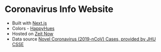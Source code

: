 # Coronavirus Info Website

* Built with [Next.js](https://nextjs.org/)
* Colors - [HappyHues](https://www.happyhues.co/palettes/6)
* Hosted on [Zeit Now](https://zeit.co/)
* Data source [Novel Coronavirus (2019-nCoV) Cases, provided by JHU CSSE](https://docs.google.com/spreadsheets/d/1yZv9w9zRKwrGTaR-YzmAqMefw4wMlaXocejdxZaTs6w/htmlview?usp=sharing&sle=true#)
